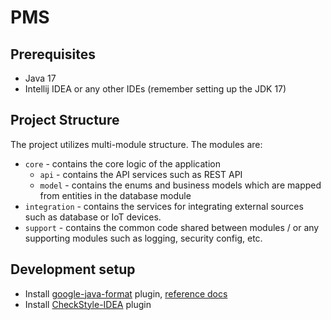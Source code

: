 # PMS

## Prerequisites

- Java 17
- Intellij IDEA or any other IDEs (remember setting up the JDK 17)

## Project Structure

The project utilizes multi-module structure. The modules are:

- `core` - contains the core logic of the application
  - `api` - contains the API services such as REST API
  - `model` - contains the enums and business models which are mapped from entities in the
    database module
- `integration` - contains the services for integrating external sources such as database or IoT
  devices.
- `support` - contains the common code shared between modules / or any supporting modules such as
  logging, security
  config, etc.

## Development setup

- Install [google-java-format](https://plugins.jetbrains.com/plugin/8527)
  plugin, [reference docs](https://github.com/google/google-java-format?tab=readme-ov-file#intellij-android-studio-and-other-jetbrains-ides)
- Install [CheckStyle-IDEA](https://plugins.jetbrains.com/plugin/1065-checkstyle-idea) plugin
